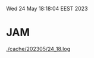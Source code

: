 Wed 24 May 18:18:04 EEST 2023
# JAM
<a href='./cache/202305/24_18.log'>./cache/202305/24_18.log</a>
